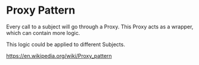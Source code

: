 ﻿# Proxy Pattern

Every call to a subject will go through a Proxy.
This Proxy acts as a wrapper, which can contain more logic.

This logic could be applied to different Subjects.

https://en.wikipedia.org/wiki/Proxy_pattern